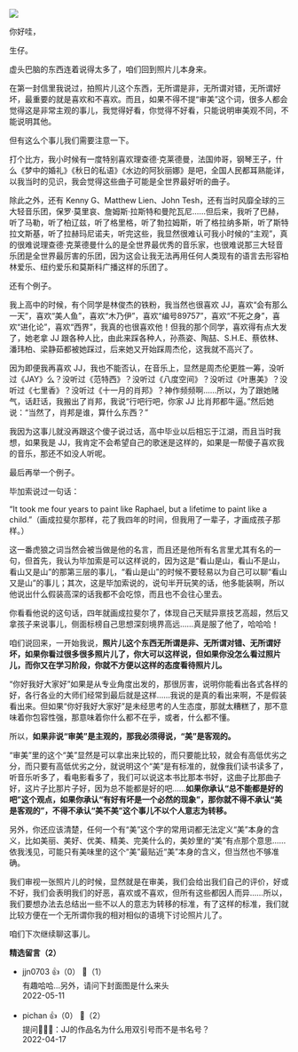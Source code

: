 [![](https://static001.geekbang.org/resource/image/8c/be/8c04f192668cyy40b9bb2e398yyfd8be.jpg?wh=750x360)](http://time.geekbang.org/column/article/504867)

你好哇，

生仔。

虚头巴脑的东西连着说得太多了，咱们回到照片儿本身来。

在第一封信里我说过，拍照片儿这个东西，无所谓是非，无所谓对错，无所谓好坏，最重要的就是喜欢和不喜欢。而且，如果不得不提“审美”这个词，很多人都会觉得这是非常主观的事儿，我觉得好看，你觉得不好看，只能说明审美观不同，不能说明其他。

但有这么个事儿我们需要注意一下。

打个比方，我小时候有一度特别喜欢理查德·克莱德曼，法国帅哥，钢琴王子，什么《梦中的婚礼》《秋日的私语》《水边的阿狄丽娜》是吧，全国人民都耳熟能详，以我当时的见识，我会觉得这些曲子可能是全世界最好听的曲子。

除此之外，还有 Kenny G、Matthew Lien、John Tesh，还有当时风靡全球的三大轻音乐团，保罗·莫里哀、詹姆斯·拉斯特和曼陀瓦尼……但后来，我听了巴赫，听了马勒，听了柏辽兹，听了格里格，听了勃拉姆斯，听了格拉纳多斯，听了斯特拉文斯基，听了拉赫玛尼诺夫，听完这些，我显然很难认可我小时候的“主观”，真的很难说理查德·克莱德曼什么的是全世界最优秀的音乐家，也很难说那三大轻音乐团是全世界最厉害的乐团，因为这会让我无法再用任何人类现有的语言去形容柏林爱乐、纽约爱乐和莫斯科广播这样的乐团了。

还有个例子。

我上高中的时候，有个同学是林俊杰的铁粉，我当然也很喜欢 JJ，喜欢“会有那么一天”，喜欢“美人鱼”，喜欢“木乃伊”，喜欢“编号89757”，喜欢“不死之身”，喜欢“进化论”，喜欢“西界”，我真的也很喜欢他！但我的那个同学，喜欢得有点大发了，她老拿 JJ 跟各种人比，由此来踩各种人，孙燕姿、陶喆、S.H.E、蔡依林、潘玮柏、梁静茹都被她踩过，后来她又开始踩周杰伦，这我就不高兴了。

因为即便我再喜欢 JJ，我也不能否认，在音乐上，显然是周杰伦更胜一筹，没听过《JAY》么？没听过《范特西》？没听过《八度空间》？没听过《叶惠美》？没听过《七里香》？没听过《十一月的肖邦》？神作频频啊……所以，为了跟她赌气，话赶话，我搬出了肖邦，我说“行吧行吧，你家 JJ 比肖邦都牛逼。”然后她说：“当然了，肖邦是谁，算什么东西？”

我因为这事儿就没再跟这个傻子说过话，高中毕业以后相忘于江湖，而且当时我想，如果我是 JJ，我肯定不会希望自己的歌迷是这样的，如果是一帮傻子喜欢我的音乐，那还不如没人听呢。

最后再举一个例子。

毕加索说过一句话：

“It took me four years to paint like Raphael, but a lifetime to paint like a child.”（画成拉斐尔那样，花了我四年的时间，但我用了一辈子，才画成孩子那样。）

这一番虎狼之词当然会被当做是他的名言，而且还是他所有名言里尤其有名的一句，但首先，我认为毕加索是可以这样说的，因为这是“看山是山，看山不是山，看山又是山”的那第三层的事儿，“看山是山”的时候不要轻易以为自己可以聊“看山又是山”的事儿；其次，这是毕加索说的，说句半开玩笑的话，他多能装啊，所以他说出什么假装高深的话我都不会吃惊，而且也不会往心里去。

你看看他说的这句话，四年就画成拉斐尔了，体现自己天赋异禀技艺高超，然后又拿孩子来说事儿，侧面标榜自己思想深刻境界高远……真是服了他了，哈哈哈！

咱们说回来，一开始我说，**照片儿这个东西无所谓是非、无所谓对错、无所谓好坏，如果你看过很多很多照片儿了，你大可以这样说，但如果你没怎么看过照片儿，而你又在学习阶段，你就不方便以这样的态度看待照片儿。**

“你好我好大家好”如果是从专业角度出发的，那很厉害，说明你能看出各式各样的好，各行各业的大师们经常到最后就是这样……我说的是真的看出来啊，不是假装看出来。但如果“你好我好大家好”是未经思考的人生态度，那就太糟糕了，那不意味着你包容性强，那意味着你什么都不在乎，或者，什么都不懂。

所以，**如果非说“审美”是主观的，那我必须得说，“美”是客观的。**

“审美”里的这个“美”显然是可以拿出来比较的，而只要能比较，就会有高低优劣之分，而只要有高低优劣之分，就说明这个“美”是有标准的，就像我们读书读多了，听音乐听多了，看电影看多了，我们可以说这本书比那本书好，这曲子比那曲子好，这片子比那片子好，因为总不能都是好的吧……**如果你承认“总不能都是好的吧”这个观点，如果你承认“有好有坏是一个必然的现象”，那你就不得不承认“美是客观的”，不得不承认“美不美”这个事儿不以个人意志为转移。**

另外，你还应该清楚，任何一个有“美”这个字的常用词都无法定义“美”本身的含义，比如美丽、美好、优美、精美、完美什么的，美妙里的“美”有点那个意思……依我浅见，可能只有美味里的这个“美”最贴近“美”本身的含义，但当然也不够准确。

我们审视一张照片儿的时候，显然就是在审美，我们会给出我们自己的评价，好或不好，我们会表明我们的好恶，喜欢或不喜欢，但所有这些都因人而异……所以，我们要想办法去总结出一些不以人的意志为转移的标准，有了这样的标准，我们就比较方便在一个无所谓你我的相对相似的语境下讨论照片儿了。

咱们下次继续聊这事儿。
<div><strong>精选留言（2）</strong></div><ul>
<li><span>jjn0703</span> 👍（0） 💬（1）<div>有趣哈哈…另外，请问下封面图是什么来头</div>2022-05-11</li><br/><li><span>pichan</span> 👍（0） 💬（2）<div>提问🙋🏻‍♂️：JJ的作品名为什么用双引号而不是书名号？</div>2022-04-17</li><br/>
</ul>